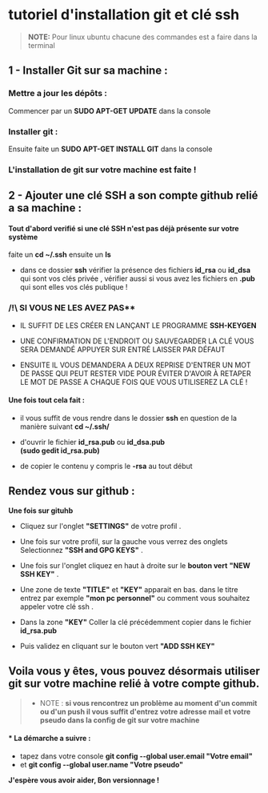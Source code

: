# tutoriel d'installation git et clé ssh

>**NOTE:**  Pour linux ubuntu chacune des commandes est a faire dans la terminal



## 1 - Installer Git sur sa machine :

### <i class="icon-file"></i> Mettre a jour les dépôts : 
 Commencer par un **SUDO APT-GET UPDATE** dans la console

### <i class="icon-file"></i> Installer git :
Ensuite faite un **SUDO APT-GET INSTALL GIT** dans la console



### L'installation de git sur votre machine est faite !


## 2 - Ajouter une clé SSH a son compte github relié a sa machine :


#### Tout d'abord verifié si une clé SSH n'est pas déjà présente sur votre système

faite un **cd ~/.ssh**
ensuite un **ls**

* dans ce dossier **ssh** vérifier la présence des fichiers **id_rsa** ou **id_dsa** qui sont vos clés privée , vérifier aussi si vous avez les fichiers en **.pub** qui sont elles vos clés publique !
 ### /!\ SI VOUS NE LES AVEZ PAS**
 
* IL SUFFIT DE LES CRÉER EN LANÇANT LE PROGRAMME **SSH-KEYGEN**

* UNE CONFIRMATION DE L'ENDROIT OU SAUVEGARDER LA CLÉ VOUS SERA DEMANDÉ APPUYER SUR ENTRÉ LAISSER PAR DÉFAUT

* ENSUITE IL VOUS DEMANDERA A DEUX REPRISE D'ENTRER UN MOT DE PASSE QUI PEUT RESTER VIDE POUR ÉVITER D'AVOIR À RETAPER LE MOT DE PASSE A CHAQUE FOIS QUE VOUS UTILISEREZ LA CLÉ !


#### Une fois tout cela fait :

* il vous suffit de vous rendre dans le dossier **ssh** en question de la manière suivant  **cd ~/.ssh/**

* d'ouvrir le fichier **id_rsa.pub** ou **id_dsa.pub**    
**(sudo gedit id_rsa.pub)**

* de copier le contenu y compris le **-rsa** au tout début

## Rendez vous sur github :


**Une fois sur gituhb**

* Cliquez sur l'onglet **"SETTINGS"** de votre profil .

* Une fois sur votre profil, sur la gauche vous verrez des onglets Selectionnez **"SSH and GPG KEYS"**  .

* Une fois sur l'onglet cliquez en haut à droite sur le **bouton vert** **"NEW SSH KEY"** .

*  Une zone de texte **"TITLE"** et **"KEY"** apparait en bas. dans le titre entrez par exemple **"mon pc personnel"** ou comment vous souhaitez appeler votre clé ssh .

* Dans la zone **"KEY"** Coller la clé précédemment copier dans le fichier **id_rsa.pub** 

* Puis validez en cliquant sur le bouton vert **"ADD SSH KEY"**


## Voila vous y êtes, vous pouvez désormais utiliser git sur votre machine relié à votre compte github. 


>- NOTE : **si vous rencontrez un problème au moment d'un commit ou d'un push il vous suffit d'entrez votre adresse mail et votre pseudo dans la config de git sur votre machine**

#### * La démarche a suivre :

* tapez dans votre console **git config --global user.email "Votre email"**
* et **git config --global user.name "Votre pseudo"**

**J'espère vous avoir aider, Bon versionnage !**